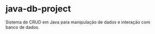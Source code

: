 # java-db-project
Sistema de CRUD em Java para manipulação de dados e interação com banco de dados.
